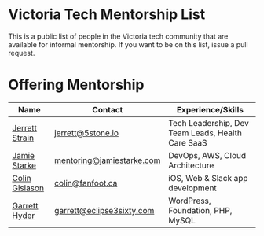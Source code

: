 # Victoria Tech Mentorship List

This is a public list of people in the Victoria tech community that are available for informal mentorship. If you want to be on this list, issue a pull request.




# Offering Mentorship

| Name                    | Contact                  | Experience/Skills  |
|-------------------------|--------------------------|--------------------|
| [Jerrett Strain](https://www.linkedin.com/in/jerrett/) | jerrett@5stone.io  | Tech Leadership, Dev Team Leads, Health Care SaaS  |
| [Jamie Starke](https://www.jamiestarke.com) | mentoring@jamiestarke.com  | DevOps, AWS, Cloud Architecture |
| [Colin Gislason](https://github.com/cgislason) | colin@fanfoot.ca  | iOS, Web & Slack app development  |
| [Garrett Hyder](https://eclipse3sixty.com) | garrett@eclipse3sixty.com  | WordPress, Foundation, PHP, MySQL |
